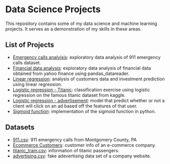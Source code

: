 # Data Science Projects

This repository contains some of my data science and machine learning projects. It serves as a demonstration of my skills in these areas. 

## List of Projects
- [Emergency calls analyisis](https://github.com/roemvaar/data-science-projects/blob/master/emergency-calls-analysis.ipynb): exploratory data analysis of 911 emergency calls dataset.
- [Financial data analysis](https://github.com/roemvaar/data-science-projects/blob/master/financial-data-analysis.ipynb): exploratory data analysis of financial data obtained from yahoo finance using pandas_datareader.
- [Linear regression](https://github.com/roemvaar/data-science-projects/blob/master/linear-regression.ipynb): analysis of customers data and investment prediction using linear regression.  
- [Logistic regression - Titanic](https://github.com/roemvaar/data-science-projects/blob/master/logistic-regression-titanic.ipynb): classification exercise using logistic regression on the famous titanic dataset from kaggle. 
- [Logistic regression - advertisement](https://github.com/roemvaar/data-science-projects/blob/master/logistic-regression-ads.ipynb): model that predict whether or not a client will click on an ad based off the features of that user.
- [Sigmoid function](https://github.com/roemvaar/data-science-projects/blob/master/sigmoid-function.ipynb): implementation of the sigmoid function in python. 
 

## Datasets
- [911.csv](https://www.kaggle.com/mchirico/montcoalert): 911 emergency calls from Montgomery County, PA
- [Ecommerce Customers](https://github.com/roemvaar/data-science-projects/blob/master/data/Ecommerce%20Customers): customer info of an e-commerce company.
- [titanic_train.csv](https://github.com/roemvaar/data-science-projects/blob/master/data/titanic_train.csv): information of titanic passengers. 
- [advertising.csv](https://github.com/roemvaar/data-science-projects/blob/master/data/advertising.csv): fake adevertising data set of a company website.
